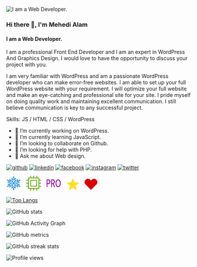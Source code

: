 ![I am a Web Developer.](https://pbs.twimg.com/profile_banners/1450814501964509192/1634753587/1080x360)
### Hi there 👋, I'm Mehedi Alam
#### I am a Web Developer.


I am a professional Front End Developer and I am an expert in WordPress And Graphics Design. I would love to have the opportunity to discuss your project with you.

I am very familiar with WordPress and am a passionate WordPress developer who can make error-free websites. I am able to set up your full WordPress website with your requirement. I will optimize your full website and make an eye-catching and professional site for your site. I pride myself on doing quality work and maintaining excellent communication.
I still believe communication is key to any successful project.

Skills: JS / HTML / CSS / WordPress 

- 🔭 I’m currently working on WordPress. 
- 🌱 I’m currently learning JavaScript. 
- 👯 I’m looking to collaborate on Github. 
- 🤔 I’m looking for help with PHP. 
- 💬 Ask me about Web design. 


[<img src='https://cdn.jsdelivr.net/npm/simple-icons@3.0.1/icons/github.svg' alt='github' height='40'>](https://github.com/MehediAlam49)  [<img src='https://cdn.jsdelivr.net/npm/simple-icons@3.0.1/icons/linkedin.svg' alt='linkedin' height='40'>](https://www.linkedin.com/in/mehedialam/)  [<img src='https://cdn.jsdelivr.net/npm/simple-icons@3.0.1/icons/facebook.svg' alt='facebook' height='40'>](https://www.facebook.com/MehediAlam49)  [<img src='https://cdn.jsdelivr.net/npm/simple-icons@3.0.1/icons/instagram.svg' alt='instagram' height='40'>](https://www.instagram.com/Mehedi.Alam49/)  [<img src='https://cdn.jsdelivr.net/npm/simple-icons@3.0.1/icons/twitter.svg' alt='twitter' height='40'>](https://twitter.com/MehediAlam49)  

<a href='https://archiveprogram.github.com/'><img src='https://raw.githubusercontent.com/acervenky/animated-github-badges/master/assets/acbadge.gif' width='40' height='40'></a> <a href='https://docs.github.com/en/developers'><img src='https://raw.githubusercontent.com/acervenky/animated-github-badges/master/assets/devbadge.gif' width='40' height='40'></a> <a href='https://github.com/pricing'><img src='https://raw.githubusercontent.com/acervenky/animated-github-badges/master/assets/pro.gif' width='40' height='40'></a> <a href='https://stars.github.com/'><img src='https://raw.githubusercontent.com/acervenky/animated-github-badges/master/assets/starbadge.gif' width='35' height='35'></a> <a href='https://docs.github.com/en/github/supporting-the-open-source-community-with-github-sponsors'><img src='https://raw.githubusercontent.com/acervenky/animated-github-badges/master/assets/sponsorbadge.gif' width='35' height='35'></a> 

[![Top Langs](https://github-readme-stats.vercel.app/api/top-langs/?username=MehediAlam49)](https://github.com/anuraghazra/github-readme-stats)

![GitHub stats](https://github-readme-stats.vercel.app/api?username=MehediAlam49&show_icons=true&count_private=true)  

![GitHub Activity Graph](https://activity-graph.herokuapp.com/graph?username=MehediAlam49)  

![GitHub metrics](https://metrics.lecoq.io/MehediAlam49)  

![GitHub streak stats](https://github-readme-streak-stats.herokuapp.com/?user=MehediAlam49)  

![Profile views](https://gpvc.arturio.dev/MehediAlam49)  
